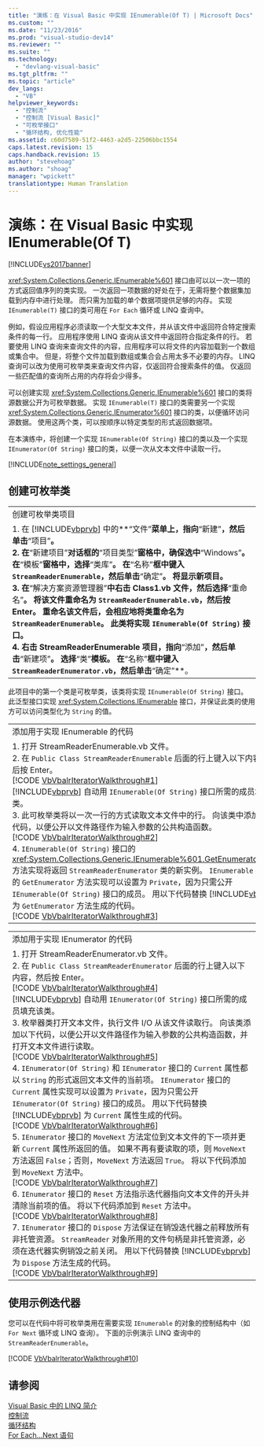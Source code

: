 ```yaml
---
title: "演练：在 Visual Basic 中实现 IEnumerable(Of T) | Microsoft Docs"
ms.custom: ""
ms.date: "11/23/2016"
ms.prod: "visual-studio-dev14"
ms.reviewer: ""
ms.suite: ""
ms.technology: 
  - "devlang-visual-basic"
ms.tgt_pltfrm: ""
ms.topic: "article"
dev_langs: 
  - "VB"
helpviewer_keywords: 
  - "控制流"
  - "控制流 [Visual Basic]"
  - "可枚举接口"
  - "循环结构, 优化性能"
ms.assetid: c60d7589-51f2-4463-a2d5-22506bbc1554
caps.latest.revision: 15
caps.handback.revision: 15
author: "stevehoag"
ms.author: "shoag"
manager: "wpickett"
translationtype: Human Translation
---
```

# 演练：在 Visual Basic 中实现 IEnumerable(Of T)
[!INCLUDE[vs2017banner](../../../../csharp/includes/vs2017banner.md)]

<xref:System.Collections.Generic.IEnumerable%601> 接口由可以以一次一项的方式返回值序列的类实现。  一次返回一项数据的好处在于，无需将整个数据集加载到内存中进行处理。  而只需为加载的单个数据项提供足够的内存。  实现 `IEnumerable(T)` 接口的类可用在 `For Each` 循环或 LINQ 查询中。  
  
 例如，假设应用程序必须读取一个大型文本文件，并从该文件中返回符合特定搜索条件的每一行。  应用程序使用 LINQ 查询从该文件中返回符合指定条件的行。  若要使用 LINQ 查询来查询文件的内容，应用程序可以将文件的内容加载到一个数组或集合中。  但是，将整个文件加载到数组或集合会占用太多不必要的内存。  LINQ 查询可以改为使用可枚举类来查询文件内容，仅返回符合搜索条件的值。  仅返回一些匹配值的查询所占用的内存将会少得多。  
  
 可以创建实现 <xref:System.Collections.Generic.IEnumerable%601> 接口的类将源数据公开为可枚举数据。  实现 `IEnumerable(T)` 接口的类需要另一个实现 <xref:System.Collections.Generic.IEnumerator%601> 接口的类，以便循环访问源数据。  使用这两个类，可以按顺序以特定类型的形式返回数据项。  
  
 在本演练中，将创建一个实现 `IEnumerable(Of String)` 接口的类以及一个实现 `IEnumerator(Of String)` 接口的类，以便一次从文本文件中读取一行。  
  
 [!INCLUDE[note_settings_general](../../../../csharp/language-reference/compiler-messages/includes/note_settings_general_md.md)]  
  
## 创建可枚举类  
  
||  
|-|  
|创建可枚举类项目|  
|1.  在 [!INCLUDE[vbprvb](../../../../csharp/programming-guide/concepts/linq/includes/vbprvb_md.md)] 中的**“文件”**菜单上，指向**“新建”**，然后单击**“项目”**。<br />2.  在**“新建项目”**对话框的**“项目类型”**窗格中，确保选中**“Windows”**。  在**“模板”**窗格中，选择**“类库”**。  在**“名称”**框中键入 `StreamReaderEnumerable`，然后单击**“确定”**。  将显示新项目。<br />3.  在**“解决方案资源管理器”**中右击 Class1.vb 文件，然后选择**“重命名”**。  将该文件重命名为 `StreamReaderEnumerable.vb`，然后按 Enter。  重命名该文件后，会相应地将类重命名为 `StreamReaderEnumerable`。  此类将实现 `IEnumerable(Of String)` 接口。<br />4.  右击 StreamReaderEnumerable 项目，指向**“添加”**，然后单击**“新建项”**。  选择**“类”**模板。  在**“名称”**框中键入 `StreamReaderEnumerator.vb`，然后单击**“确定”**。|  
  
 此项目中的第一个类是可枚举类，该类将实现 `IEnumerable(Of String)` 接口。  此泛型接口实现 <xref:System.Collections.IEnumerable> 接口，并保证此类的使用方可以访问类型化为 `String` 的值。  
  
||  
|-|  
|添加用于实现 IEnumerable 的代码|  
|1.  打开 StreamReaderEnumerable.vb 文件。<br />2.  在 `Public Class StreamReaderEnumerable` 后面的行上键入以下内容，然后按 Enter。<br />     [!CODE [VbVbalrIteratorWalkthrough#1](../CodeSnippet/VS_Snippets_VBCSharp/VbVbalrIteratorWalkthrough#1)]<br />     [!INCLUDE[vbprvb](../../../../csharp/programming-guide/concepts/linq/includes/vbprvb_md.md)] 自动用 `IEnumerable(Of String)` 接口所需的成员填充该类。<br />3.  此可枚举类将以一次一行的方式读取文本文件中的行。  向该类中添加以下代码，以便公开以文件路径作为输入参数的公共构造函数。<br />     [!CODE [VbVbalrIteratorWalkthrough#2](../CodeSnippet/VS_Snippets_VBCSharp/VbVbalrIteratorWalkthrough#2)]<br />4.  `IEnumerable(Of String)` 接口的 <xref:System.Collections.Generic.IEnumerable%601.GetEnumerator%2A> 方法实现将返回 `StreamReaderEnumerator` 类的新实例。  `IEnumerable` 接口的 `GetEnumerator` 方法实现可以设置为 `Private`，因为只需公开 `IEnumerable(Of String)` 接口的成员。  用以下代码替换 [!INCLUDE[vbprvb](../../../../csharp/programming-guide/concepts/linq/includes/vbprvb_md.md)] 为 `GetEnumerator` 方法生成的代码。<br />     [!CODE [VbVbalrIteratorWalkthrough#3](../CodeSnippet/VS_Snippets_VBCSharp/VbVbalrIteratorWalkthrough#3)]|  
  
||  
|-|  
|添加用于实现 IEnumerator 的代码|  
|1.  打开 StreamReaderEnumerator.vb 文件。<br />2.  在 `Public Class StreamReaderEnumerator` 后面的行上键入以下内容，然后按 Enter。<br />     [!CODE [VbVbalrIteratorWalkthrough#4](../CodeSnippet/VS_Snippets_VBCSharp/VbVbalrIteratorWalkthrough#4)]<br />     [!INCLUDE[vbprvb](../../../../csharp/programming-guide/concepts/linq/includes/vbprvb_md.md)] 自动用 `IEnumerator(Of String)` 接口所需的成员填充该类。<br />3.  枚举器类打开文本文件，执行文件 I\/O 从该文件读取行。  向该类添加以下代码，以便公开以文件路径作为输入参数的公共构造函数，并打开文本文件进行读取。<br />     [!CODE [VbVbalrIteratorWalkthrough#5](../CodeSnippet/VS_Snippets_VBCSharp/VbVbalrIteratorWalkthrough#5)]<br />4.  `IEnumerator(Of String)` 和 `IEnumerator` 接口的 `Current` 属性都以 `String` 的形式返回文本文件的当前项。  `IEnumerator` 接口的 `Current` 属性实现可以设置为 `Private`，因为只需公开 `IEnumerator(Of String)` 接口的成员。  用以下代码替换 [!INCLUDE[vbprvb](../../../../csharp/programming-guide/concepts/linq/includes/vbprvb_md.md)] 为 `Current` 属性生成的代码。<br />     [!CODE [VbVbalrIteratorWalkthrough#6](../CodeSnippet/VS_Snippets_VBCSharp/VbVbalrIteratorWalkthrough#6)]<br />5.  `IEnumerator` 接口的 `MoveNext` 方法定位到文本文件的下一项并更新 `Current` 属性所返回的值。  如果不再有要读取的项，则 `MoveNext` 方法返回 `False`；否则，`MoveNext` 方法返回 `True`。  将以下代码添加到 `MoveNext` 方法中。<br />     [!CODE [VbVbalrIteratorWalkthrough#7](../CodeSnippet/VS_Snippets_VBCSharp/VbVbalrIteratorWalkthrough#7)]<br />6.  `IEnumerator` 接口的 `Reset` 方法指示迭代器指向文本文件的开头并清除当前项的值。  将以下代码添加到 `Reset` 方法中。<br />     [!CODE [VbVbalrIteratorWalkthrough#8](../CodeSnippet/VS_Snippets_VBCSharp/VbVbalrIteratorWalkthrough#8)]<br />7.  `IEnumerator` 接口的 `Dispose` 方法保证在销毁迭代器之前释放所有非托管资源。  `StreamReader` 对象所用的文件句柄是非托管资源，必须在迭代器实例销毁之前关闭。  用以下代码替换 [!INCLUDE[vbprvb](../../../../csharp/programming-guide/concepts/linq/includes/vbprvb_md.md)] 为 `Dispose` 方法生成的代码。<br />     [!CODE [VbVbalrIteratorWalkthrough#9](../CodeSnippet/VS_Snippets_VBCSharp/VbVbalrIteratorWalkthrough#9)]|  
  
## 使用示例迭代器  
 您可以在代码中将可枚举类用在需要实现 `IEnumerable` 的对象的控制结构中（如 `For Next` 循环或 LINQ 查询）。  下面的示例演示 LINQ 查询中的 `StreamReaderEnumerable`。  
  
 [!CODE [VbVbalrIteratorWalkthrough#10](../CodeSnippet/VS_Snippets_VBCSharp/VbVbalrIteratorWalkthrough#10)]  
  
## 请参阅  
 [Visual Basic 中的 LINQ 简介](../../../../visual-basic/programming-guide/language-features/linq/introduction-to-linq.md)   
 [控制流](../../../../visual-basic/programming-guide/language-features/control-flow/index.md)   
 [循环结构](../../../../visual-basic/programming-guide/language-features/control-flow/loop-structures.md)   
 [For Each...Next 语句](../../../../visual-basic/language-reference/statements/for-each-next-statement.md)